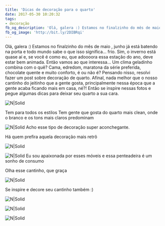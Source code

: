 ```yaml
---
title: 'Dicas de decoração para o quarto'
date: 2017-05-30 10:20:32
tags:  
- decoração
fb_og_description: 'Olá, galera :) Estamos no finalzinho do mês de maio , junho já está batendo na porta e todo mundo sabe o que isso significa... frio. Sim, o inverno está quase aí e, se você é como eu, que adoooora essa estação do ano, deve estar bem animada. Então vamos ao que interessa... Um clima geladinho combina com o quê? Cama, edredom, maratona da série preferida, chocolate quente e muito conforto, é ou não é? Então se inspire nessas fotos e pegue algumas dicas para deixar seu quarto a sua cara.'
fb_og_image: 'http://bit.ly/2DIBRqi'
---
```


Olá, galera :) Estamos no finalzinho do mês de maio , junho já está batendo na porta e todo mundo sabe o que isso significa... frio. 
Sim, o inverno está quase aí e, se você é como eu, que adoooora essa estação do ano, deve estar bem animada.
Então vamos ao que interessa... Um clima geladinho combina com o quê? Cama, edredom, maratona da série preferida, chocolate quente e muito conforto, é ou não é?
Pensando nisso, resolvi fazer um post sobre decoração de quarto. Afinal, nada melhor que o nosso cantinho do jeitinho que a gente gosta, principalmente nessa época que a gente acaba ficando mais em casa, né?!
Então se inspire nessas fotos e pegue algumas dicas para deixar seu quarto a sua cara.

![N|Solid](https://thryba-dm2306.files.1drv.com/y4m4PP57LiEFU2aIZY3yOy1x8J7PFaCZl7Lt1KSuOuxOHkfNQx05xITEuhN-OpLN9lGydb9SBsbq_p7g5l3n99pGkguxnJ5GXtEYTjP4F6JJP_NlRmRREtvsdzL1hbT3HMhW4ZuPhsMIB84UpCY7SPoqtFoZLfWLH8STpa7wWhaqNzXUqrBsVu6pFKDbhBZ6tEpIDG9cwopCPmvuZpNxdWA8g?width=780&height=517&cropmode=none)


<!-- more -->


Tem para todos os estilos
Tem gente que gosta do quarto mais clean, onde o branco e os tons mais claros predominam

![N|Solid](https://thtx9w-dm2306.files.1drv.com/y4mkdt3--DuGqdD5KbGEvbFghQ7sxY6fnJMkpX6HlixBi2Bka9SXFBpLziRaRSe_9lxD8V8Sm2ONnXg1ch9uf9ArrKY4ZfCCfX5gvMehlMg94320Ercy_GI5mNTDqT0lyJuPGzienEV--vcnRcVW4vlldUBxn1QInC9_Hog6W836TIMIgZRy6vT6FmGca-XAcPAQoOOaDSKAoVF5kBXDjnmbw?width=494&height=520&cropmode=none)
Acho esse tipo de decoração super aconchegante.

Há quem prefira aquela decoração mais retrô

![N|Solid](https://thtepg-dm2306.files.1drv.com/y4mfBVrYJfTSJn8oDFpTc6Sm0XQJWrdoKlWw3EIhVK0twk720Ebn78iG7llfOaM6mwCYH4K9eKW5Zx3gBknIpv3rvpQ-n2FCYAgDISElE4lsew0wyxMrp7q0JHhJz2rQosjMcm_a3WNIpoWkpICcR3305gkqS7zcZvXyvVW7s_5WKNbLFD1PMB2ynW_EzR1Qx9NkHVB1dXpbKLvJwU30psLFQ?width=520&height=520&cropmode=none)

![N|Solid](https://thshdg-dm2306.files.1drv.com/y4mt4un_Ucg_ei59o3hyF_nAbpKrqYxb-LMoQdrSOcv_0s1DJ4-Ca3roy4zDRn85odWfugeFYePX7gWf1u9Lkb25EmSXgegRgwwDr-3TbEaWlK4JGSUs_wun_yPJN8YXNywiz1ECnx3EkbrkK_b-qD8Pi6boxvc5XPrw4sCXobflOK0UeLLn2iGG3mTJfjSihDAoSXOTnyQ8nboJzt_MxfYTQ?width=471&height=313&cropmode=none)
Eu sou apaixonada por esses móveis e essa penteadeira é um sonho de consumo 

Olha esse cantinho, que graça

![N|Solid](https://thq8gw-dm2306.files.1drv.com/y4mj5o0FhiHGqxRH4QBmYVXwMH4z6sthnWZj_pVoykN47J-hSGAAz_6vtVMrzbrHHRhpXeRVMguJkEPrTTEu7qVSYdq5FqpIiXOr5p4-1kw7ZnN1OczzNc0EpxnvPIelVSMkLTenW2k5kiBLlBZdxM04JbXnE2NoSyGgxxReuIb9Ls-ZWYGJCJjImXO_H2-2abW_QQImuFjr-JkWs7n0fFm5w?width=590&height=393&cropmode=none)

Se inspire e decore seu cantinho também :)

![N|Solid](https://thqn4q-dm2306.files.1drv.com/y4m9PldJlaHkbI7VoSv8VXTiPo86yyhnGtUkPNKImdsNzuUgJhj6Od1409XHpobarbyKUoEqkospGG8vkwJG12FW3G8qWz6L2jDklR_pJTqI7DOEtVYh657a6ONBWGBO3tauY3qtcBnCu1pu9drrk0PTg_rGODioxioTuN-pgk0ADHNBmjf_xdLGCCUszELKf2W71yJIhtOyJoU0G0uWm08lA?width=500&height=333&cropmode=none)

![N|Solid](https://thrdyg-dm2306.files.1drv.com/y4mwWO95VUr6_x3Z-aoRr92E01ICWbbbfcbymXLff9pmhYmLTBiYWrXGJKCRE_2mX3_dB8HsBboSTRv4di8CQRSXcobTn35klF_Jkwuc-YfhRV6tSwIs05pdQL3iANtdHWkBctYb4ljqAgv0xRnkEMzeF2X9uBFJx1Rftk5cxNPcbRcLjR0iO4K8_Ck_dRC8UztLwTIwq211Dgh7gfgDwLJuA?width=469&height=314&cropmode=none)

![N|Solid](https://thsovq-dm2306.files.1drv.com/y4mElPD2txE_L6gClvd_x_qrX6BF_upl2ZvxpXY0jmHxFvkXL9Oh7G8zC87ZYQnqs9aDVfAyL0UJkwOHFB7bT3djnMwgMtHdgvHLxRfK1mkt-H-90cr0onWpWh8NTXzPoqanMMmRJP97K9wOz1OinltAQYLEth6NKdhTJcKIF-ppImz3Lj5Z4t8rybMt4OpRkoY5gUlrbAfbwka8nx1NhjvYA?width=470&height=313&cropmode=none)

